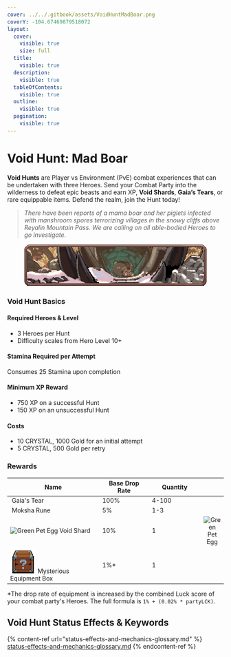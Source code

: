 ```yaml
---
cover: ../../.gitbook/assets/VoidHuntMadBoar.png
coverY: -104.67469879518072
layout:
  cover:
    visible: true
    size: full
  title:
    visible: true
  description:
    visible: true
  tableOfContents:
    visible: true
  outline:
    visible: true
  pagination:
    visible: true
---
```


# Void Hunt: Mad Boar

**Void Hunts** are Player vs Environment (PvE) combat experiences that can be undertaken with three Heroes. Send your Combat Party into the wilderness to defeat epic beasts and earn XP, **Void Shards**, **Gaia’s Tears**, or rare equippable items. Defend the realm, join the Hunt today!

> _There have been reports of a mama boar and her piglets infected with manshroom spores terrorizing villages in the snowy cliffs above Reyalin Mountain Pass. We are calling on all able-bodied Heroes to go investigate._

<figure><img src="../../.gitbook/assets/image.png" alt=""><figcaption></figcaption></figure>

### Void Hunt Basics

#### Required Heroes & Level

* 3 Heroes per Hunt
* Difficulty scales from Hero Level 10+

#### Stamina Required per Attempt

Consumes 25 Stamina upon completion

#### Minimum XP Reward

* 750 XP on a successful Hunt
* 150 XP on an unsuccessful Hunt

#### Costs

* 10 CRYSTAL, 1000 Gold for an initial attempt
* 5 CRYSTAL, 500 Gold per retry

### Rewards

<table><thead><tr><th width="372.44245696361145">Name</th><th width="184">Base Drop Rate</th><th width="170">Quantity</th><th data-hidden align="center"></th></tr></thead><tbody><tr><td><img src="https://defi-kingdoms.b-cdn.net/art-assets/items/gaias-tear.png" alt="" data-size="original"> Gaia's Tear</td><td>100%</td><td>4-100</td><td align="center"></td></tr><tr><td><img src="https://defi-kingdoms.b-cdn.net/art-assets/items/moksha-rune.gif" alt="" data-size="original"> Moksha Rune</td><td>5%</td><td>1-3</td><td align="center"></td></tr><tr><td><img src="https://defi-kingdoms.b-cdn.net/art-assets/items/void.gif" alt="Green Pet Egg"> Void Shard</td><td>10%</td><td>1</td><td align="center"><img src="https://defi-kingdoms.b-cdn.net/art-assets/items/pet-egg-green.png" alt="Green Pet Egg"></td></tr><tr><td><img src="../../.gitbook/assets/equipment_box_small.gif" alt="" data-size="original"> Mysterious Equipment Box</td><td>1%*</td><td>1</td><td align="center"></td></tr></tbody></table>

\*The drop rate of equipment is increased by the combined Luck score of your combat party's Heroes. The full formula is `1% + (0.02% * partyLCK)`.

## Void Hunt Status Effects & Keywords

{% content-ref url="status-effects-and-mechanics-glossary.md" %}
[status-effects-and-mechanics-glossary.md](status-effects-and-mechanics-glossary.md)
{% endcontent-ref %}
